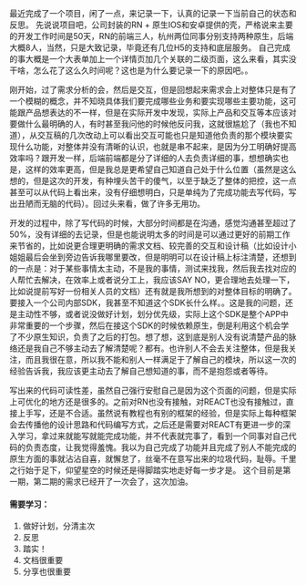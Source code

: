 最近完成了一个项目，闲了一点，来记录一下，认真的记录一下当前自己的状态和反思。
先说说项目吧，公司封装的RN + 原生IOS和安卓提供的壳，严格说来主要的开发工作时间是50天，RN的前端三人，杭州两位同事分别支持两种原生，后端大概8人，当然，只是大致记录，毕竟还有几位H5的支持和底层服务。
自己完成的事大概是一个大表单加上一个详情页加几个关联的二级页面，这么来看，其实没干啥，怎么花了这么久时间呢？这也是为什么要记录一下的原因吧。。

刚开始，过了需求分析的会，然后是交互，但是回想起来需求会上对整体只是有了一个模糊的概念，并不知晓具体我们要完成哪些业务和要实现哪些主要功能，这可能跟产品想表达的不一样，但是在实际开发中发现，实际上产品和交互等本应该对要做什么最明确的人，有时甚至我问他的时候他反问我，这就很尴尬了（我也不知道），从交互稿的几次改动上可以看出交互可能也只是知道他负责的那个模块要实现什么功能，对整体并没有清晰的认识，也就是串不起来，是因为分工明确好提高效率吗？跟开发一样，后端前端都是分了详细的人去负责详细的事，想想确实也是，这样的效率更高，但是我总是更希望自己知道自己处于什么位置（虽然是这么想的，但是这次的开发，有种埋头苦干的傻气，以至于缺乏了整体的把控，这一点甚至可以从代码上看出来，没有仔细想明白，只是单纯为了完成功能去写代码，写出丑陋而无脑的代码）。回过头来看，做了许多无用功。

开发的过程中，除了写代码的时候，大部分时间都是在沟通，感觉沟通甚至超过了50%，没有详细的去记录，但是也能说明太多的时间是可以通过更好的前期工作来节省的，比如说更合理更明确的需求文档、较完善的交互和设计稿（比如设计小姐姐最后会坐到旁边告诉我哪里要改，但是明明可以在设计稿上标注清楚，还想到的一点是：对于某些事情太主动，不是我的事情，测试来找我，然后我去找对应的人帮忙去解决，在效率上或者说分工上，我应该SAY NO，更合理地去处理一下，比如说提前写好一份相关人员的文档）还有就是我所想到的对整体目标的明确了。要接入一个公司内部SDK，我甚至不知道这个SDK长什么样。。这是我的问题，还是主动性不够，或者说没做好计划，划分优先级，实际上这个SDK是整个APP中非常重要的一个步骤，然后在接这个SDK的时候依赖原生，倒是利用这个机会学了不少原生知识，负责了之后的打包。想了想，这到底是别人没有说清楚产品的脉络还是我自己不够主动去了解清楚呢？都有。也许别人不会去关注整体，但是我关注，而且我很在意，所以我不能和别人一样满足于了解自己的模块，所以这一次的经验告诉我，我应该更主动去了解自己想知道的事，而不是抱怨或者等待。

写出来的代码可读性差，虽然自己强行安慰自己是因为这个页面的问题，但是实际上可优化的地方还是很多的。之前对RN也没有接触，对REACT也没有接触过，直接上手写，还是不合适。虽然说有教程也有别的框架的经验，但是实际上每种框架会去传播他的设计思路和代码编写方式，之后还是需要对REACT有更进一步的深入学习，拿过来就能写就能完成功能，并不代表就完事了，看到一个同事对自己代码的负责态度，让我觉得羞愧。我以为自己完成了功能并且完成了别人不能完成的原生方面的事就沾沾自喜，就懈怠了，丝毫不在意写出来的垃圾代码，耻辱。千里之行始于足下，仰望星空的时候还是得脚踏实地走好每一步才是。
这个目前是第一期，第二期的需求已经开了一次会了，这次加油。

#### 需要学习：
1. 做好计划，分清主次 
2. 反思
3. 踏实！
4. 文档很重要
5. 分享也很重要
